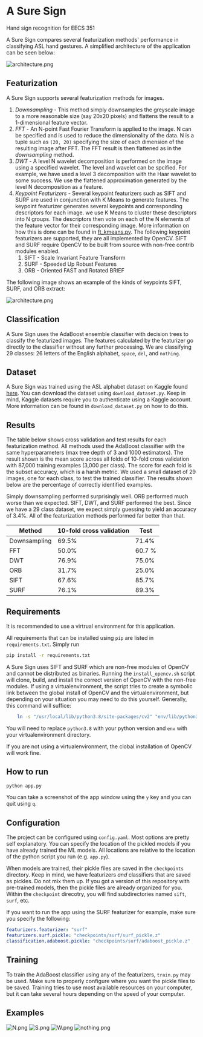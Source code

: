 # A Sure Sign

Hand sign recognition for EECS 351

A Sure Sign compares several featurization methods' performance in classifying ASL hand gestures. A simplified architecture of the application can be seen below:

![architecture.png](res/architecture.png)

## Featurization

A Sure Sign supports several featurization methods for images.

1. *Downsampling* - This method simply downsamples the greyscale image to a more reasonable size (say 20x20 pixels) and flattens the result to a 1-dimensional feature vector.
2. *FFT* - An N-point Fast Fourier Transform is applied to the image. N can be specified and is used to reduce the dimensionality of the data. N is a tuple such as `(20, 20)` specifying the size of each dimension of the resulting image after FFT. The FFT result is then flattened as in the _downsampling_ method.
3. *DWT* - A level N wavelet decomposition is performed on the image using a specified wavelet. The level and wavelet can be spcified. For example, we have used a level 3 decomposition with the Haar wavelet to some success. We use the flattened approximation generated by the level N decomposition as a feature.
4. *Keypoint Featurizers* - Several keypoint featurizers such as SIFT and SURF are used in conjunction with K Means to generate features. The keypoint featurizer generates several keypoints and corresponding descriptors for each image. we use K Means to cluster these descriptors into N groups. The descriptors then vote on each of the N elements of the feature vector for their corresponding image. More information on how this is done can be found in [ft_kmeans.py](src/features/ft_kmeans.py). The following keypoint featurizers are supported, they are all implemented by OpenCV. SIFT and SURF require OpenCV to be built from source with non-free contrib modules enabled.
   1. SIFT - Scale Invariant Feature Transform
   2. SURF - Speeded Up Robust Features
   3. ORB - Oriented FAST and Rotated BRIEF

The following image shows an example of the kinds of keypoints SIFT, SURF, and ORB extract:

![architecture.png](res/keypoints.png)

## Classification

A Sure Sign uses the AdaBoost ensemble classifier with decision trees to classify the featurized images. The features calculated by the featurizer go directly to the classifier without any further processing. We are classifying 29 classes: 26 letters of the English alphabet, `space`, `del`, and `nothing`.

## Dataset

A Sure Sign was trained using the ASL alphabet dataset on Kaggle found [here](https://www.kaggle.com/grassknoted/asl-alphabet). You can download the dataset using `download_dataset.py`. Keep in mind, Kaggle datasets require you to authenticate using a Kaggle account. More information can be found in `download_dataset.py` on how to do this.

## Results

The table below shows cross validation and test results for each featurization method. All methods used the AdaBoost classifier with the same hyperparameters (max tree depth of 3 and 1000 estimators). The result shown is the mean score across all folds of 10-fold cross validation with 87,000 training examples (3,000 per class). The score for each fold is the subset accuracy, which is a harsh metric. We used a small dataset of 29 images, one for each class, to test the trained classifier. The results shown below are the percentage of correctly identified examples.

Simply downsampling performed surprisingly well. ORB performed much worse than we expected. SIFT, DWT, and SURF performed the best. Since we have a 29 class dataset, we expect simply guessing to yield an accuracy of 3.4%. All of the featurization methods performed far better than that.

| Method       | 10-fold cross validation | Test   |
| ------------ | ------------------------ | ------ |
| Downsampling | 69.5%                    | 71.4%  |
| FFT          | 50.0%                    | 60.7 % |
| DWT          | 76.9%                    | 75.0%  |
| ORB          | 31.7%                    | 25.0%  |
| SIFT         | 67.6%                    | 85.7%  |
| SURF         | 76.1%                    | 89.3%  |


## Requirements

It is recommended to use a virtrual environment for this application.

All requirements that can be installed using `pip` are listed in `requirements.txt`. Simply run

```bash
pip install -r requirements.txt
```

A Sure Sign uses SIFT and SURF which are non-free modules of OpenCV and cannot be distributed as binaries. Running the `install_opencv.sh` script will clone, build, and install the correct version of OpenCV with the non-free modules. If using a virtualenvironment, the script tries to create a symbolic link between the global install of OpenCV and the virtualenvironment, but depending on your situation you may need to do this yourself. Generally, this command will suffice:

```bash
    ln -s "/usr/local/lib/python3.8/site-packages/cv2" "env/lib/python3.8/site-packages/cv2"
```

You will need to replace `python3.8` with your python version and `env` with your virtualenvironment directory.

If you are not using a virtualenvironment, the clobal installation of OpenCV will work fine.

## How to run

```bash
python app.py
```

You can take a screenshot of the app window using the `y` key and you can quit using `q`.

## Configuration

The project can be configured using `config.yaml`. Most options are pretty self explanatory. You can specify the location of the pickled models if you have already trained the ML models. All locations are relative to the location of the python script you run (e.g. `app.py`).

When models are trained, their pickle files are saved in the `checkpoints` directory. Keep in mind, we have featurizers *and* classifiers that are saved as pickles. Do not mix them up. If you got a version of this repository with pre-trained models, then the pickle files are already organized for you. Within the `checkpoint` direcotry, you will find subdirectories named `sift`, `surf`, etc.

If you want to run the app using the SURF featurizer for example, make sure you specify the following:

```yaml
featurizers.featurizer: "surf"
featurizers.surf.pickle: "checkpoints/surf/surf_pickle.z"
classification.adaboost.pickle: "checkpoints/surf/adaboost_pickle.z"
```

## Training
To train the AdaBoost classifier using any of the featurizers, `train.py` may be used. Make sure to properly configure where you want the pickle files to be saved. Training tries to use most available resources on your computer, but it can take several hours depending on the speed of your computer.

## Examples
![N.png](res/N.png)
![S.png](res/S.png)
![W.png](res/W.png)
![nothing.png](res/nothing.png)